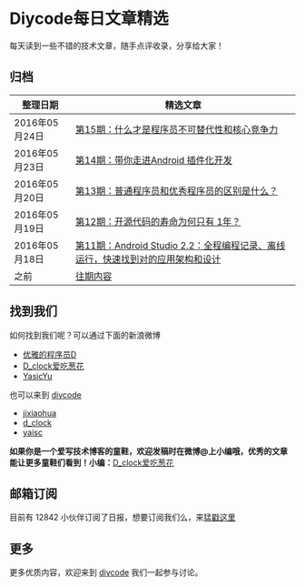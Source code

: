# Diycode每日文章精选

每天读到一些不错的技术文章，随手点评收录，分享给大家！

## 归档

|	整理日期	|	精选文章	|
|--------|------|
| 2016年05月24日	|	[第15期：什么才是程序员不可替代性和核心竞争力](20160524.md) 	|
| 2016年05月23日	|	[第14期：带你走进Android 插件化开发](20160523.md) 	|
| 2016年05月20日	|	[第13期：普通程序员和优秀程序员的区别是什么？](20160520.md) 	|
| 2016年05月19日	|	[第12期：开源代码的寿命为何只有 1年？](20160519.md) 	|
| 2016年05月18日	|	[第11期：Android Studio 2.2：全程编程记录、离线运行，快速找到对的应用架构和设计](20160518.md) 	|
| 之前	|	[往期内容](past/) 	|

## 找到我们

如何找到我们呢？可以通过下面的新浪微博

- [优雅的程序员D](http://weibo.com/u/5891258264?topnav=1&wvr=6&topsug=1&is_all=1)
- [D_clock爱吃葱花](http://weibo.com/2480694892/profile?rightmod=1&wvr=6&mod=personinfo&is_all=1)
- [YasicYu](http://weibo.com/3917305697/profile?rightmod=1&wvr=6&mod=personinfo&is_all=1)

也可以来到 [diycode](http://diycode.cc/)

- [jixiaohua](http://diycode.cc/jixiaohua)
- [d_clock](http://diycode.cc/d_clock)
- [yaisc](http://diycode.cc/yasic)

**如果你是一个爱写技术博客的童鞋，欢迎发稿时在微博@上小编哦，优秀的文章能让更多童鞋们看到！小编：**[D_clock爱吃葱花](http://weibo.com/2480694892/profile?rightmod=1&wvr=6&mod=personinfo&is_all=1)

## 邮箱订阅

目前有 12842 小伙伴订阅了日报，想要订阅我们么，来[猛戳这里](http://list.qq.com/cgi-bin/qf_invite?id=d469993d2c888e971c0fbb2309c4d84256968386b126b967)

## 更多

更多优质内容，欢迎来到 [diycode](http://diycode.cc/) 我们一起参与讨论。
